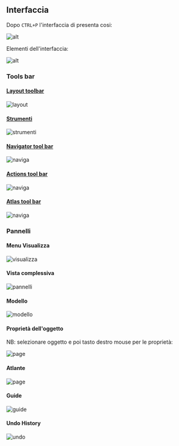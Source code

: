 ## Interfaccia 

Dopo `CTRL+P` l'interfaccia di presenta cosi:

![alt](img/interfaccia1.png)

Elementi dell'interfaccia:

![alt](img\interfaccia2.png)

### Tools bar

#### [Layout toolbar](layout_toolbar.md)

![layout](img/barre_strumenti\layout_toolbar1.png)

#### [Strumenti](strumenti.md)

![strumenti](img/barre_strumenti\strumenti1.png)

#### [Navigator tool bar](navigator.md)

![naviga](img/barre_strumenti\navigation_toolbar1.png)

#### [Actions tool bar](actions_tool_bar.md)

![naviga](img/barre_strumenti\actions_toolbar1.png)

#### [Atlas tool bar](atlas_tool_bar.md)

![naviga](img/barre_strumenti\atlas_toolbar1.png)

### Pannelli

#### Menu Visualizza

![visualizza](img\pannelli\pannelli_menu1.png)

#### Vista complessiva

![pannelli](img/pannelli/pannelli_all1.png)

#### Modello

![modello](img/pannelli/modello1.png)

#### Proprietà dell'oggetto

NB: selezionare oggetto e poi tasto destro mouse per le proprietà:

![page](img/pannelli\proprieta_oggetto_page.png)

#### Atlante

![page](img/pannelli/atlante1.png)

#### Guide

![guide](img/pannelli\guide1.png)

#### Undo History

![undo](img\pannelli\undo_history1.png)